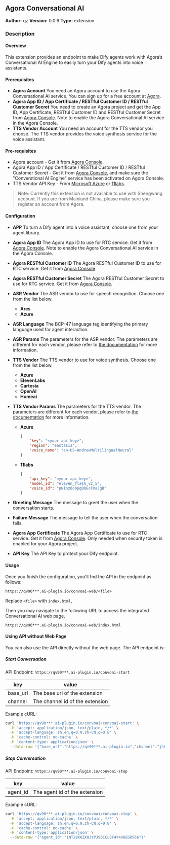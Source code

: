 ## Agora Conversational AI

**Author:** qz
**Version:** 0.0.9
**Type:** extension

### Description

#### Overview

This extension provides an endpoint to make Dify agents work with Agora’s Conversational AI Engine to easily turn your Dify agents into voice assistants.

#### Prerequisites

- **Agora Account**
    You need an Agora account to use the Agora Conversational AI service. You can sign up for a free account at [Agora](https://sso.agora.io/en/signup/).
- **Agora App ID / App Certificate / RESTful Customer ID / RESTful Customer Secret**
    You need to create an Agora project and get the App ID, App Certificate, RESTful Customer ID and RESTful Customer Secret from [Agora Console](https://console.agora.io/v2). Note to enable the Agora Conversational AI service in the Agora Console.
- **TTS Vendor Account**
    You need an account for the TTS vendor you choose. The TTS vendor provides the voice synthesis service for the voice assistant. 

#### Pre-requisites

- Agora account - Get it from [Agora Console](https://sso.agora.io/en/signup/).
- Agora App ID / App Certificate / RESTful Customer ID / RESTful Customer Secret - Get it from [Agora Console](https://console.agora.io/v2), and make sure the "Converstional AI Engine" service has been activated on Agora Console.
- TTS Vendor API Key - From [Microsoft Azure](https://portal.azure.com/) or [11labs](https://elevenlabs.io/app/settings/api-keys).

> Note: Currently this extension is not available to use with Shengwang account. If you are from Mainland China, please make sure you register an account from Agora.

#### Configuration

- **APP**
    To turn a Dify agent into a voice assistant, choose one from your agent library.
- **Agora App ID**
    The Agora App ID to use for RTC service. Get it from [Agora Console](https://console.agora.io/v2). Note to enable the Agora Conversational AI service in the Agora Console.
- **Agora RESTful Customer ID**
    The Agora RESTful Customer ID to use for RTC service. Get it from [Agora Console](https://console.agora.io/v2).
- **Agora RESTful Customer Secret**
    The Agora RESTful Customer Secret to use for RTC service. Get it from [Agora Console](https://console.agora.io/v2).
- **ASR Vendor**
    The ASR vendor to use for speech recognition. Choose one from the list below.
  - **Ares**
  - **Azure**

- **ASR Language**
    The BCP-47 language tag identifying the primary language used for agent interaction.
- **ASR Params**
    The parameters for the ASR vendor. The parameters are different for each vendor, please refer to [the documentation](https://docs.agora.io/en/conversational-ai/models/asr/overview) for more information.

- **TTS Vendor**
    The TTS vendor to use for voice synthesis. Choose one from the list below.
  - **Azure**
  - **ElevenLabs**
  - **Cartesia**
  - **OpenAI**
  - **Humeai**

- **TTS Vendor Params**
    The parameters for the TTS vendor. The parameters are different for each vendor, please refer to [the documentation](https://docs.agora.io/en/conversational-ai/models/tts/overview) for more information.
  - **Azure**

    ```json
    {
        "key": "<your api key>",
        "region": "eastasia",
        "voice_name": "en-US-AndrewMultilingualNeural"
    }
    ```

  - **11labs**

    ```json
    {
        "api_key": "<your api key>",
        "model_id": "eleven_flash_v2_5",
        "voice_id": "pNInz6obpgDQGcFmaJgB"
    }
    ```

- **Greeting Message**
    The message to greet the user when the conversation starts.
- **Failure Message**
    The message to tell the user when the conversation fails.
- **Agora App Certificate**
    The Agora App Certificate to use for RTC service. Get it from [Agora Console](https://console.agora.io/v2). Only needed when security token is enabled for your Agora project.
- **API Key**
    The API Key to protect your Dify endpoint.

#### Usage

Once you finish the configuration, you'll fnd the APl in the endpoint as follows:

`https://qv90***.ai-plugin.io/convoai-web/<file>`

Replace `<file>` with `index.html`,

Then you may navigate to the following URL to access the integrated Conversational Al web page.

`https://qv90***.ai-plugin.io/convoai-web/index.html`

#### Using API without Web Page

You can also use the API directly without the web page. The API endpoint is:

##### Start Conversation

API Endpoint: `https://qv90***.ai-plugin.io/convoai-start`

| key | value |
| --- | --- |
| base_url | The base url of the extension |
| channel | The channel id of the extension |

Example cURL:

```bash
curl 'https://qv90***.ai-plugin.io/convoai/convoai-start' \
  -H 'accept: application/json, text/plain, */*' \
  -H 'accept-language: zh,en;q=0.9,zh-CN;q=0.8' \
  -H 'cache-control: no-cache' \
  -H 'content-type: application/json' \
  --data-raw '{"base_url":"https://qv90***.ai-plugin.io","channel":"jh0y8fgk7"}'
```

##### Stop Conversation

API Endpoint: `https://qv90***.ai-plugin.io/convoai-stop`

| key | value |
| --- | --- |
| agent_id | The agent id of the extension |

Example cURL:

```bash
curl 'https://qv90***.ai-plugin.io/convoai/convoai-stop' \
  -H 'accept: application/json, text/plain, */*' \
  -H 'accept-language: zh,en;q=0.9,zh-CN;q=0.8' \
  -H 'cache-control: no-cache' \
  -H 'content-type: application/json' \
  --data-raw '{"agent_id":"1NT29X0ZX0JYPJ96CCL8F4Y4VUEGR566"}'
```
